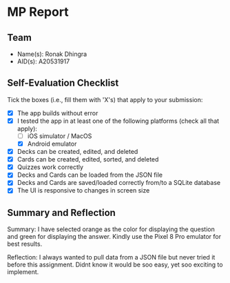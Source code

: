 # MP Report

## Team

- Name(s): Ronak Dhingra
- AID(s): A20531917

## Self-Evaluation Checklist

Tick the boxes (i.e., fill them with 'X's) that apply to your submission:

- [X] The app builds without error
- [X] I tested the app in at least one of the following platforms (check all that apply):
  - [ ] iOS simulator / MacOS
  - [X] Android emulator
- [X] Decks can be created, edited, and deleted
- [X] Cards can be created, edited, sorted, and deleted
- [X] Quizzes work correctly
- [X] Decks and Cards can be loaded from the JSON file
- [X] Decks and Cards are saved/loaded correctly from/to a SQLite database
- [X] The UI is responsive to changes in screen size

## Summary and Reflection

Summary:
I have selected orange as the color for displaying the question and green for displaying the answer. Kindly use the Pixel 8 Pro emulator for best results.

Reflection:
I always wanted to pull data from a JSON file but never tried it before this assignment. Didnt know it would be soo easy, yet soo exciting to implement.
